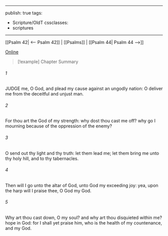 

---
publish: true
tags:
  - Scripture/OldT
cssclasses:
  - scriptures
---
[[Psalm 42| <-- Psalm 42]] | [[Psalms]] | [[Psalm 44| Psalm 44 -->]]

[Online](https://churchofjesuschrist.org/study/scriptures/ot/ps/43?lang=eng)

>[!example] Chapter Summary
>
###### 1
JUDGE me, O God, and plead my cause against an ungodly nation: O deliver me from the deceitful and unjust man.
###### 2
For thou art the God of my strength: why dost thou cast me off?  why go I mourning because of the oppression of the enemy?
###### 3
O send out thy light and thy truth: let them lead me; let them bring me unto thy holy hill, and to thy tabernacles.
###### 4
Then will I go unto the altar of God, unto God my exceeding joy: yea, upon the harp will I praise thee, O God my God.
###### 5
Why art thou cast down, O my soul?  and why art thou disquieted within me?  hope in God: for I shall yet praise him, who is the health of my countenance, and my God.




